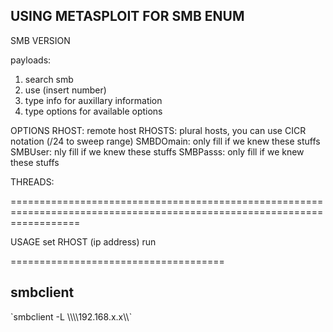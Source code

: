 <h2>USING METASPLOIT FOR SMB ENUM</h2>

SMB VERSION

payloads:

1. search smb
2. use (insert number)
3. type info for auxillary information
4. type options for available options


OPTIONS
RHOST: remote host
RHOSTS: plural hosts, you can use CICR notation (/24 to sweep range)
SMBDOmain: only fill if we knew these stuffs
SMBUser: nly fill if we knew these stuffs
SMBPasss: only fill if we knew these stuffs

THREADS:

========================================================================================================================

USAGE
set RHOST (ip address)
run

=====================================

<h2>smbclient</h2>
`smbclient -L \\\\192.168.x.x\\`